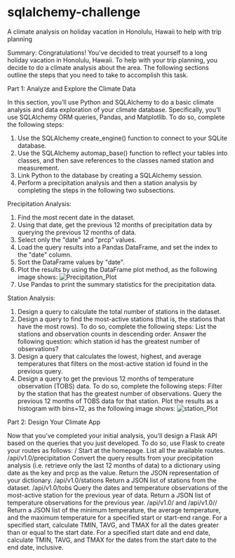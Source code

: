 # sqlalchemy-challenge
 A climate analysis on holiday vacation in Honolulu, Hawaii to help with trip planning
 
 
Summary: Congratulations! You've decided to treat yourself to a long holiday vacation in Honolulu, Hawaii. To help with your trip planning, you decide to do a climate analysis about the area. The following sections outline the steps that you need to take to accomplish this task.

Part 1: Analyze and Explore the Climate Data

In this section, you’ll use Python and SQLAlchemy to do a basic climate analysis and data exploration of your climate database. Specifically, you’ll use SQLAlchemy ORM queries, Pandas, and Matplotlib. To do so, complete the following steps:
1. Use the SQLAlchemy create_engine() function to connect to your SQLite database.
2. Use the SQLAlchemy automap_base() function to reflect your tables into classes, and then save references to the classes named station and measurement.
3. Link Python to the database by creating a SQLAlchemy session.
4. Perform a precipitation analysis and then a station analysis by completing the steps in the following two subsections.

Precipitation Analysis:
1. Find the most recent date in the dataset.
2. Using that date, get the previous 12 months of precipitation data by querying the previous 12 months of data.
3. Select only the "date" and "prcp" values.
4. Load the query results into a Pandas DataFrame, and set the index to the "date" column.
5. Sort the DataFrame values by "date".
6. Plot the results by using the DataFrame plot method, as the following image shows:
![Precipitation_Plot](https://user-images.githubusercontent.com/106120403/212542524-02f28dfe-0c07-40ba-bba5-cdfa2a835006.png)
7. Use Pandas to print the summary statistics for the precipitation data.

Station Analysis:
1. Design a query to calculate the total number of stations in the dataset.
2. Design a query to find the most-active stations (that is, the stations that have the most rows). To do so, complete the following steps:
  List the stations and observation counts in descending order.
  Answer the following question: which station id has the greatest number of observations?
3. Design a query that calculates the lowest, highest, and average temperatures that filters on the most-active station id found in the previous query.
4. Design a query to get the previous 12 months of temperature observation (TOBS) data. To do so, complete the following steps:
  Filter by the station that has the greatest number of observations.
  Query the previous 12 months of TOBS data for that station.
  Plot the results as a histogram with bins=12, as the following image shows:
![station_Plot](https://user-images.githubusercontent.com/106120403/212542534-534a2474-8ec3-4747-8c67-1733981470a0.png)

Part 2: Design Your Climate App

Now that you’ve completed your initial analysis, you’ll design a Flask API based on the queries that you just developed. To do so, use Flask to create your routes as follows:
/
Start at the homepage.
List all the available routes.
/api/v1.0/precipitation
Convert the query results from your precipitation analysis (i.e. retrieve only the last 12 months of data) to a dictionary using date as the key and prcp as the value.
Return the JSON representation of your dictionary.
/api/v1.0/stations
Return a JSON list of stations from the dataset.
/api/v1.0/tobs
Query the dates and temperature observations of the most-active station for the previous year of data.
Return a JSON list of temperature observations for the previous year.
/api/v1.0/<start> and /api/v1.0/<start>/<end>
Return a JSON list of the minimum temperature, the average temperature, and the maximum temperature for a specified start or start-end range.
For a specified start, calculate TMIN, TAVG, and TMAX for all the dates greater than or equal to the start date.
For a specified start date and end date, calculate TMIN, TAVG, and TMAX for the dates from the start date to the end date, inclusive.

